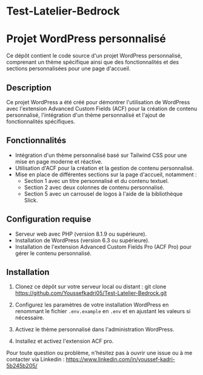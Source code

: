 # Test-Latelier-Bedrock
# Projet WordPress personnalisé

Ce dépôt contient le code source d'un projet WordPress personnalisé, comprenant un thème spécifique ainsi que des fonctionnalités et des sections personnalisées pour une page d'accueil.

## Description

Ce projet WordPress a été créé pour démontrer l'utilisation de WordPress avec l'extension Advanced Custom Fields (ACF) pour la création de contenu personnalisé, l'intégration d'un thème personnalisé et l'ajout de fonctionnalités spécifiques.

## Fonctionnalités

- Intégration d'un thème personnalisé basé sur Tailwind CSS pour une mise en page moderne et réactive.
- Utilisation d'ACF pour la création et la gestion de contenu personnalisé.
- Mise en place de différentes sections sur la page d'accueil, notamment :
  - Section 1 avec un titre personnalisé et du contenu textuel.
  - Section 2 avec deux colonnes de contenu personnalisé.
  - Section 5 avec un carrousel de logos à l'aide de la bibliothèque Slick.

## Configuration requise

- Serveur web avec PHP (version 8.1.9 ou supérieure).
- Installation de WordPress (version 6.3 ou supérieure).
- Installation de l'extension Advanced Custom Fields Pro (ACF Pro) pour gérer le contenu personnalisé.

## Installation

1. Clonez ce dépôt sur votre serveur local ou distant :
git clone https://github.com/Youssefkadri05/Test-Latelier-Bedrock.git


2. Configurez les paramètres de votre installation WordPress en renommant le fichier `.env.example` en `.env` et en ajustant les valeurs si nécessaire.

3. Activez le thème personnalisé dans l'administration WordPress.

4. Installez et activez l'extension ACF pro.


Pour toute question ou problème, n'hésitez pas à ouvrir une issue ou à me contacter via Linkedin : https://www.linkedin.com/in/youssef-kadri-5b245b205/

